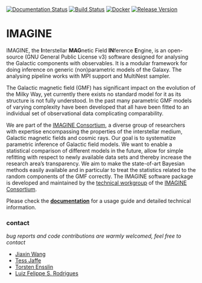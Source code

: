 [![Documentation Status](https://readthedocs.org/projects/imagine-code/badge/?version=latest)](https://imagine-code.readthedocs.io/en/latest/?badge=latest)
[![Build Status](https://travis-ci.com/IMAGINE-Consortium/imagine.svg?branch=master)](https://travis-ci.com/IMAGINE-Consortium/imagine)
[![Docker](https://github.com/IMAGINE-Consortium/imagine/workflows/Docker/badge.svg)](https://github.com/IMAGINE-Consortium/imagine/actions?query=workflow%3ADocker)
[![Release Version](https://img.shields.io/github/release/IMAGINE-Consortium/imagine.svg)](https://github.com/IMAGINE-Consortium/imagine/releases)

# IMAGINE

IMAGINE, the **I**nterstellar **MAG**netic Field **IN**ference **E**ngine,
is an open-source (GNU General Public License v3) software designed for
analysing the Galactic components with observables.
It is a modular framework for doing inference on generic (non)parametric models of the Galaxy.
The analysing pipeline works with MPI support and MultiNest sampler.

The Galactic magnetic field (GMF) has significant impact on the evolution of the Milky Way,
yet currently there exists no standard model for it as its structure is not fully understood.
In the past many parametric GMF models of varying complexity have been developed that
all have been fitted to an individual set of observational data complicating comparability.

We are part of the [IMAGINE Consortium], a diverse group of researchers with expertise
encompassing the properties of the interstellar medium, Galactic magnetic fields and
cosmic rays.
Our goal is to systematize parametric inference of Galactic field models.
We want to enable a statistical comparison of different models in the future,
allow for simple refitting with respect to newly available data sets and thereby increase the research area’s transparency.
We aim to make the state-of-art Bayesian methods easily available and in particular to treat the statistics related to the random components of the GMF correctly.
The IMAGINE software package is developed and maintained by the [technical workgroup] of the [IMAGINE Consortium].

Please check the [**documentation**](https://imagine-code.readthedocs.io/) for a usage guide and
detailed technical information.

[IMAGINE Consortium]: https://www.astro.ru.nl/imagine/
[technical workgroup]: https://www.astro.ru.nl/imagine/imagineprojects.html

### contact
*bug reports and code contributions are warmly welcomed, feel free to contact*

- [Jiaxin Wang](http://www.sissa.it/app/members.php?ID=222)
- [Tess Jaffe](https://science.gsfc.nasa.gov/sed/bio/tess.jaffe)
- [Torsten Ensslin](https://wwwmpa.mpa-garching.mpg.de/~ensslin/)
- [Luiz Felippe S. Rodrigues](https://luizfelippesr.github.io/)
